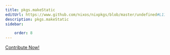```yaml
---
title: pkgs.makeStatic
editUrl: https://www.github.com/nixos/nixpkgs/blob/master/undefined#L116C16
description: pkgs.makeStatic
sidebar:

    order: 8
---
```


<a href="https://www.github.com/nixos/nixpkgs/blob/master/undefined#L116C16">Contribute Now!</a>




